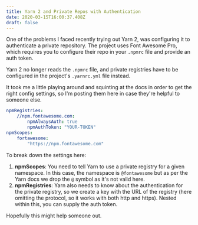 ```yaml
---
title: Yarn 2 and Private Repos with Authentication
date: 2020-03-15T16:00:37.408Z
draft: false
---
```

One of the problems I faced recently trying out Yarn 2, was configuring it to authenticate a private repository. The project uses Font Awesome Pro, which requires you to configure their repo in your `.npmrc` file and provide an auth token.

Yarn 2 no longer reads the `.npmrc` file, and private registries have to be configured in the project's `.yarnrc.yml` file instead.

It took me a little playing around and squinting at the docs in order to get the right config settings, so I'm posting them here in case they're helpful to someone else.

```yml
npmRegistries:
    //npm.fontawesome.com:
        npmAlwaysAuth: true
        npmAuthToken: "YOUR-TOKEN"
npmScopes:
    fortawesome:
        "https://npm.fontawesome.com"
```

To break down the settings here:

1. **npmScopes**: You need to tell Yarn to use a private registry for a given namespace. In this case, the namespace is `@fontawesome` but as per the Yarn docs we drop the `@` symbol as it's not valid here.
2. **npmRegistries**: Yarn also needs to know about the authentication for the private registry, so we create a key with the URL of the registry (here omitting the protocol, so it works with both http and https). Nested within this, you can supply the auth token.

Hopefully this might help someone out.
